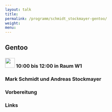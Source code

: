 ```yaml
---
layout: talk
title:
permalink: /programm/schmidt_stockmayer-gentoo/
weight: 
menu:
---
```

## Gentoo

### <img height = "32" src="../../images/workshop.svg"> 10:00 bis 12:00 in Raum W1

### Mark&nbsp;Schmidt&nbsp;und&nbsp;Andreas&nbsp;Stockmayer

### Vorbereitung

### Links
